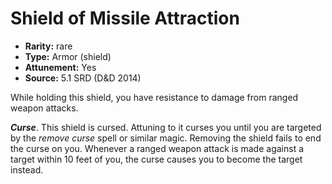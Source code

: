 
# Shield of Missile Attraction

* **Rarity:** rare
* **Type:** Armor (shield)
* **Attunement:** Yes
* **Source:** 5.1 SRD (D&D 2014)


While holding this shield, you have resistance to damage from ranged weapon attacks.

**_Curse_**. This shield is cursed. Attuning to it curses you until you are targeted by the _remove curse_ spell or similar magic. Removing the shield fails to end the curse on you. Whenever a ranged weapon attack is made against a target within 10 feet of you, the curse causes you to become the target instead.
